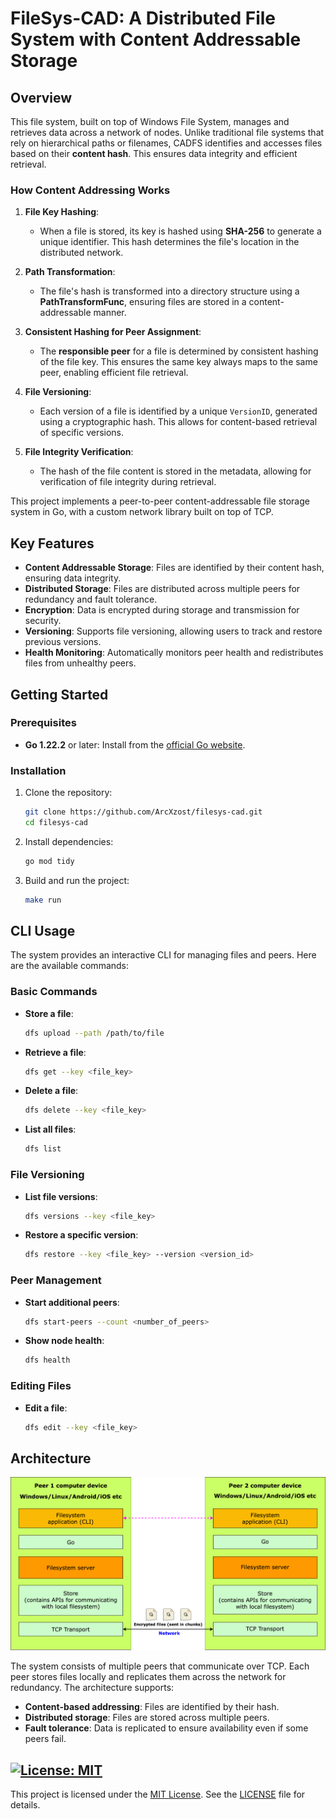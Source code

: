 # FileSys-CAD: A Distributed File System with Content Addressable Storage

## Overview

This file system, built on top of Windows File System, manages and retrieves data across a network of nodes. Unlike traditional file systems that rely on hierarchical paths or filenames, CADFS identifies and accesses files based on their **content hash**. This ensures data integrity and efficient retrieval.

### How Content Addressing Works
1. **File Key Hashing**:  
   - When a file is stored, its key is hashed using **SHA-256** to generate a unique identifier. This hash determines the file's location in the distributed network.
   
2. **Path Transformation**:  
   - The file's hash is transformed into a directory structure using a **PathTransformFunc**, ensuring files are stored in a content-addressable manner.

3. **Consistent Hashing for Peer Assignment**:  
   - The **responsible peer** for a file is determined by consistent hashing of the file key. This ensures the same key always maps to the same peer, enabling efficient file retrieval.

4. **File Versioning**:  
   - Each version of a file is identified by a unique `VersionID`, generated using a cryptographic hash. This allows for content-based retrieval of specific versions.

5. **File Integrity Verification**:  
   - The hash of the file content is stored in the metadata, allowing for verification of file integrity during retrieval.

This project implements a peer-to-peer content-addressable file storage system in Go, with a custom network library built on top of TCP.

## Key Features

- **Content Addressable Storage**: Files are identified by their content hash, ensuring data integrity.
- **Distributed Storage**: Files are distributed across multiple peers for redundancy and fault tolerance.
- **Encryption**: Data is encrypted during storage and transmission for security.
- **Versioning**: Supports file versioning, allowing users to track and restore previous versions.
- **Health Monitoring**: Automatically monitors peer health and redistributes files from unhealthy peers.

## Getting Started

### Prerequisites

- **Go 1.22.2** or later: Install from the [official Go website](https://go.dev/doc/install).

### Installation

1. Clone the repository:
   ```bash
   git clone https://github.com/ArcXzost/filesys-cad.git
   cd filesys-cad
   ```

2. Install dependencies:
   ```bash
   go mod tidy
   ```

3. Build and run the project:
   ```bash
   make run
   ```

## CLI Usage

The system provides an interactive CLI for managing files and peers. Here are the available commands:

### Basic Commands
- **Store a file**:
  ```bash
  dfs upload --path /path/to/file
  ```

- **Retrieve a file**:
  ```bash
  dfs get --key <file_key>
  ```

- **Delete a file**:
  ```bash
  dfs delete --key <file_key>
  ```

- **List all files**:
  ```bash
  dfs list
  ```

### File Versioning

- **List file versions**:
  ```bash
  dfs versions --key <file_key>
  ```

- **Restore a specific version**:
  ```bash
  dfs restore --key <file_key> --version <version_id>
  ```

### Peer Management

- **Start additional peers**:
  ```bash
  dfs start-peers --count <number_of_peers>
  ```

- **Show node health**:
  ```bash
  dfs health
  ```

### Editing Files

- **Edit a file**:
  ```bash
  dfs edit --key <file_key>
  ```

## Architecture

![Architecture Diagram](https://raw.githubusercontent.com/priyangshupal/documentation-images/main/cas-distributed-file-system/architecture.svg)

The system consists of multiple peers that communicate over TCP. Each peer stores files locally and replicates them across the network for redundancy. The architecture supports:

- **Content-based addressing**: Files are identified by their hash.
- **Distributed storage**: Files are stored across multiple peers.
- **Fault tolerance**: Data is replicated to ensure availability even if some peers fail.

## [![License: MIT](https://img.shields.io/badge/License-MIT-yellow.svg)](https://opensource.org/licenses/MIT)
This project is licensed under the [MIT License](https://opensource.org/license/mit). See the [LICENSE](LICENSE) file for details.
